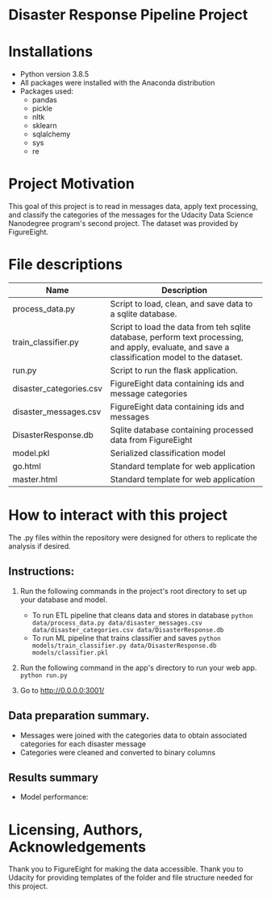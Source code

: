 # Disaster Response Pipeline Project


# Installations
- Python version 3.8.5
- All packages were installed with the Anaconda distribution
- Packages used:
	- pandas
	- pickle
	- nltk
	- sklearn
	- sqlalchemy
	- sys
	- re

# Project Motivation
This goal of this project is to read in messages data, apply text processing, and classify the categories of the messages for the Udacity Data Science Nanodegree program's second project.  The dataset was provided by FigureEight.


# File descriptions

| Name| Description |
| ----------- | ----------- |
| process_data.py|  Script to load, clean, and save data to a sqlite database. |
| train_classifier.py| Script to load the data from teh sqlite database, perform text processing, and apply, evaluate, and save a classification model to the dataset. |
| run.py | Script to run the flask application. |
| disaster_categories.csv | FigureEight data containing ids and message categories|
| disaster_messages.csv   | FigureEight data containing ids and messages|
| DisasterResponse.db| Sqlite database containing processed data from FigureEight|
| model.pkl| Serialized classification model|
| go.html| Standard template for web application|
| master.html| Standard template for web application|

# How to interact with this project
The .py files within the repository were designed for others to replicate the analysis if desired.    


## Instructions:
1. Run the following commands in the project's root directory to set up your database and model.

    - To run ETL pipeline that cleans data and stores in database
        `python data/process_data.py data/disaster_messages.csv data/disaster_categories.csv data/DisasterResponse.db`
    - To run ML pipeline that trains classifier and saves
        `python models/train_classifier.py data/DisasterResponse.db models/classifier.pkl`

2. Run the following command in the app's directory to run your web app.
    `python run.py`

3. Go to http://0.0.0.0:3001/

## Data preparation summary.  
- Messages were joined with the categories data to obtain associated categories for each disaster message 
- Categories were cleaned and converted to binary columns


## Results summary
- Model performance:

# Licensing, Authors, Acknowledgements
Thank you to FigureEight for making the data accessible.  Thank you to Udacity for providing templates of the folder and file structure needed for this project.